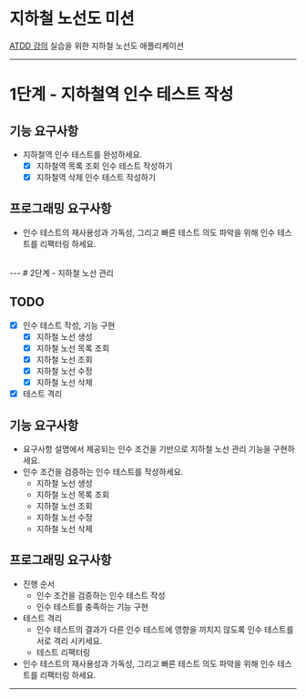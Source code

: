# 지하철 노선도 미션
[ATDD 강의](https://edu.nextstep.camp/c/R89PYi5H) 실습을 위한 지하철 노선도 애플리케이션

---
# 1단계 - 지하철역 인수 테스트 작성

## 기능 요구사항
* 지하철역 인수 테스트를 완성하세요.
  * [X] 지하철역 목록 조회 인수 테스트 작성하기
  * [X] 지하철역 삭제 인수 테스트 작성하기

## 프로그래밍 요구사항
* 인수 테스트의 재사용성과 가독성, 그리고 빠른 테스트 의도 파악을 위해 인수 테스트를 리팩터링 하세요.  
</br>
---
# 2단계 - 지하철 노선 관리

## TODO
* [X] 인수 테스트 작성, 기능 구현
  * [X] 지하철 노선 생성
  * [X] 지하철 노선 목록 조회
  * [X] 지하철 노선 조회
  * [X] 지하철 노선 수정
  * [X] 지하철 노선 삭제
* [X] 테스트 격리

## 기능 요구사항
* 요구사항 설명에서 제공되는 인수 조건을 기반으로 지하철 노선 관리 기능을 구현하세요.
* 인수 조건을 검증하는 인수 테스트를 작성하세요.
  * 지하철 노선 생성
  * 지하철 노선 목록 조회
  * 지하철 노선 조회
  * 지하철 노선 수정
  * 지하철 노선 삭제

## 프로그래밍 요구사항
* 진행 순서
  * 인수 조건을 검증하는 인수 테스트 작성
  * 인수 테스트를 충족하는 기능 구현
* 테스트 격리
  * 인수 테스트의 결과가 다른 인수 테스트에 영향을 끼치지 않도록 인수 테스트를 서로 격리 시키세요.
  * 테스트 리팩터링
* 인수 테스트의 재사용성과 가독성, 그리고 빠른 테스트 의도 파악을 위해 인수 테스트를 리팩터링 하세요.
  </br>
---
